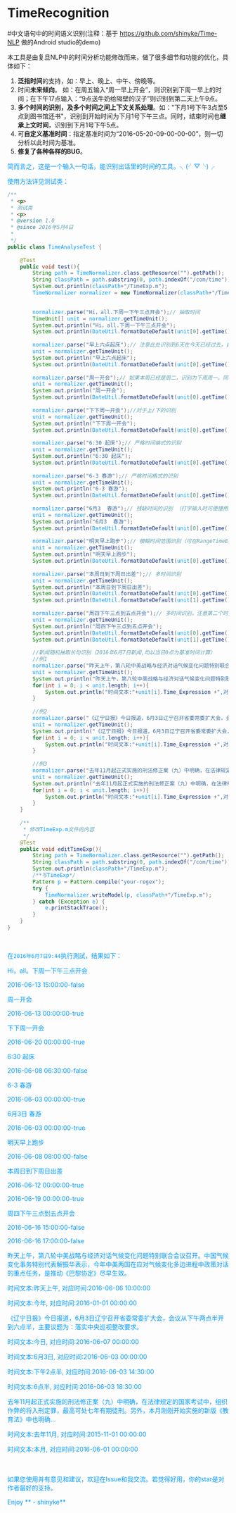 # TimeRecognition
#中文语句中的时间语义识别(注释：基于 https://github.com/shinyke/Time-NLP  做的Android studio的demo)



本工具是由复旦NLP中的时间分析功能修改而来，做了很多细节和功能的优化，具体如下：

1. **泛指时间**的支持，如：早上、晚上、中午、傍晚等。
2. 时间**未来倾向**。 如：在周五输入“周一早上开会”，则识别到下周一早上的时间；在下午17点输入：“9点送牛奶给隔壁的汉子”则识别到第二天上午9点。
3. **多个时间的识别，及多个时间之间上下文关系处理**。如："下月1号下午3点至5点到图书馆还书"，识别到开始时间为下月1号下午三点。同时，结束时间也**继承上文时间**，识别到下月1号下午5点。
4. 可**自定义基准时间**：指定基准时间为“2016-05-20-09-00-00-00”，则一切分析以此时间为基准。
5. **修复了各种各样的BUG**。

<font color=#0099ff>简而言之，这是一个输入一句话，能识别出话里的时间的工具。╮(╯▽╰)╭</fo>

使用方法详见测试类：
``` java
/**
 * <p>
 * 测试类
 * <p>
 * @version 1.0
 * @since 2016年5月4日
 * 
 */
public class TimeAnalyseTest {
	
	@Test
	public void test(){
		String path = TimeNormalizer.class.getResource("").getPath();
		String classPath = path.substring(0, path.indexOf("/com/time"));
		System.out.println(classPath+"/TimeExp.m");
		TimeNormalizer normalizer = new TimeNormalizer(classPath+"/TimeExp.m");

		
		normalizer.parse("Hi，all.下周一下午三点开会");// 抽取时间
		TimeUnit[] unit = normalizer.getTimeUnit();
		System.out.println("Hi，all.下周一下午三点开会");
		System.out.println(DateUtil.formatDateDefault(unit[0].getTime()) + "-" + unit[0].getIsAllDayTime()); 
		
		normalizer.parse("早上六点起床");// 注意此处识别到6天在今天已经过去，自动识别为明早六点（未来倾向，可通过开关关闭：new TimeNormalizer(classPath+"/TimeExp.m", false)）
		unit = normalizer.getTimeUnit();
		System.out.println("早上六点起床");
		System.out.println(DateUtil.formatDateDefault(unit[0].getTime()) + "-" + unit[0].getIsAllDayTime());
		
		normalizer.parse("周一开会");// 如果本周已经是周二，识别为下周周一。同理处理各级时间。（未来倾向）
		unit = normalizer.getTimeUnit();
		System.out.println("周一开会");
		System.out.println(DateUtil.formatDateDefault(unit[0].getTime()) + "-" + unit[0].getIsAllDayTime());
		
		normalizer.parse("下下周一开会");//对于上/下的识别
		unit = normalizer.getTimeUnit();
		System.out.println("下下周一开会");
		System.out.println(DateUtil.formatDateDefault(unit[0].getTime()) + "-" + unit[0].getIsAllDayTime());
		
		normalizer.parse("6:30 起床");// 严格时间格式的识别
		unit = normalizer.getTimeUnit();
		System.out.println("6:30 起床");
		System.out.println(DateUtil.formatDateDefault(unit[0].getTime()) + "-" + unit[0].getIsAllDayTime());
		
		normalizer.parse("6-3 春游");// 严格时间格式的识别
		unit = normalizer.getTimeUnit();
		System.out.println("6-3 春游");
		System.out.println(DateUtil.formatDateDefault(unit[0].getTime()) + "-" + unit[0].getIsAllDayTime());
		
		normalizer.parse("6月3  春游");// 残缺时间的识别 （打字输入时可便捷用户）
		unit = normalizer.getTimeUnit();
		System.out.println("6月3  春游");
		System.out.println(DateUtil.formatDateDefault(unit[0].getTime()) + "-" + unit[0].getIsAllDayTime());
		
		normalizer.parse("明天早上跑步");// 模糊时间范围识别（可在RangeTimeEnum中修改
		unit = normalizer.getTimeUnit();
		System.out.println("明天早上跑步");
		System.out.println(DateUtil.formatDateDefault(unit[0].getTime()) + "-" + unit[0].getIsAllDayTime());
		
		normalizer.parse("本周日到下周日出差");// 多时间识别
		unit = normalizer.getTimeUnit();
		System.out.println("本周日到下周日出差");
		System.out.println(DateUtil.formatDateDefault(unit[0].getTime()) + "-" + unit[0].getIsAllDayTime());
		System.out.println(DateUtil.formatDateDefault(unit[1].getTime()) + "-" + unit[1].getIsAllDayTime());
		
		normalizer.parse("周四下午三点到五点开会");// 多时间识别，注意第二个时间点用了第一个时间的上文
		unit = normalizer.getTimeUnit();
		System.out.println("周四下午三点到五点开会");
		System.out.println(DateUtil.formatDateDefault(unit[0].getTime()) + "-" + unit[0].getIsAllDayTime());
		System.out.println(DateUtil.formatDateDefault(unit[1].getTime()) + "-" + unit[1].getIsAllDayTime());
		
		//新闻随机抽取长句识别（2016年6月7日新闻,均以当日0点为基准时间计算）
		//例1
		normalizer.parse("昨天上午，第八轮中美战略与经济对话气候变化问题特别联合会议召开。中国气候变化事务特别代表解振华表示，今年中美两国在应对气候变化多边进程中政策对话的重点任务，是推动《巴黎协定》尽早生效。", "2016-06-07-00-00-00");
		unit = normalizer.getTimeUnit();
		System.out.println("昨天上午，第八轮中美战略与经济对话气候变化问题特别联合会议召开。中国气候变化事务特别代表解振华表示，今年中美两国在应对气候变化多边进程中政策对话的重点任务，是推动《巴黎协定》尽早生效。");
		for(int i = 0; i < unit.length; i++){
		    System.out.println("时间文本:"+unit[i].Time_Expression +",对应时间:"+ DateUtil.formatDateDefault(unit[i].getTime()));
		}
		 
		//例2
		normalizer.parse("《辽宁日报》今日报道，6月3日辽宁召开省委常委扩大会，会议从下午两点半开到六点半，主要议题为：落实中央巡视整改要求。", "2016-06-07-00-00-00");
		unit = normalizer.getTimeUnit();
		System.out.println("《辽宁日报》今日报道，6月3日辽宁召开省委常委扩大会，会议从下午两点半开到六点半，主要议题为：落实中央巡视整改要求。");
		for(int i = 0; i < unit.length; i++){
		    System.out.println("时间文本:"+unit[i].Time_Expression +",对应时间:"+ DateUtil.formatDateDefault(unit[i].getTime()));
		}
		 
		//例3
		normalizer.parse("去年11月起正式实施的刑法修正案（九）中明确，在法律规定的国家考试中，组织作弊的将入刑定罪，最高可处七年有期徒刑。另外，本月刚刚开始实施的新版《教育法》中也明确...", "2016-06-07-00-00-00");
		unit = normalizer.getTimeUnit();
		System.out.println("去年11月起正式实施的刑法修正案（九）中明确，在法律规定的国家考试中，组织作弊的将入刑定罪，最高可处七年有期徒刑。另外，本月刚刚开始实施的新版《教育法》中也明确...");
		for(int i = 0; i < unit.length; i++){
		    System.out.println("时间文本:"+unit[i].Time_Expression +",对应时间:"+ DateUtil.formatDateDefault(unit[i].getTime()));
		}
	}
	
	/**
	 * 修改TimeExp.m文件的内容
	 */
	@Test
	public void editTimeExp(){
		String path = TimeNormalizer.class.getResource("").getPath();
		String classPath = path.substring(0, path.indexOf("/com/time"));
		System.out.println(classPath+"/TimeExp.m");
		/**写TimeExp*/
		Pattern p = Pattern.compile("your-regex");
		try {
			TimeNormalizer.writeModel(p, classPath+"/TimeExp.m");
		} catch (Exception e) {
			e.printStackTrace();
		}
	}
}
```
<br>

在`2016年6月7日9:44`执行測試，结果如下：


Hi，all。下周一下午三点开会

2016-06-13 15:00:00-false

周一开会

2016-06-13 00:00:00-true

下下周一开会

2016-06-20 00:00:00-true

6:30 起床

2016-06-08 06:30:00-false

6-3 春游

2016-06-03 00:00:00-true

6月3日  春游

2016-06-03 00:00:00-true

明天早上跑步

2016-06-08 08:00:00-false

本周日到下周日出差

2016-06-12 00:00:00-true

2016-06-19 00:00:00-true

周四下午三点到五点开会

2016-06-16 15:00:00-false

2016-06-16 17:00:00-false

昨天上午，第八轮中美战略与经济对话气候变化问题特别联合会议召开。中国气候变化事务特别代表解振华表示，今年中美两国在应对气候变化多边进程中政策对话的重点任务，是推动《巴黎协定》尽早生效。

时间文本:昨天上午,  对应时间:2016-06-06 10:00:00

时间文本:今年,  对应时间:2016-01-01 00:00:00

《辽宁日报》今日报道，6月3日辽宁召开省委常委扩大会，会议从下午两点半开到六点半，主要议题为：落实中央巡视整改要求。

时间文本:今日,  对应时间:2016-06-07 00:00:00

时间文本:6月3日,  对应时间:2016-06-03 00:00:00

时间文本:下午2点半,  对应时间:2016-06-03 14:30:00

时间文本:6点半,  对应时间:2016-06-03 18:30:00


去年11月起正式实施的刑法修正案（九）中明确，在法律规定的国家考试中，组织作弊的将入刑定罪，最高可处七年有期徒刑。另外，本月刚刚开始实施的新版《教育法》中也明确...

时间文本:去年11月,  对应时间:2015-11-01 00:00:00

时间文本:本月,  对应时间:2016-06-01 00:00:00



<br/>
<br/>
如果您使用并有意见和建议，欢迎在Issue和我交流。若觉得好用，你的star是对作者最好的支持。<br/>

Enjoy ** - shinyke**

